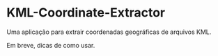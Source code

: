 # KML-Coordinate-Extractor
Uma aplicação para extrair coordenadas geográficas de arquivos KML.

Em breve, dicas de como usar.
